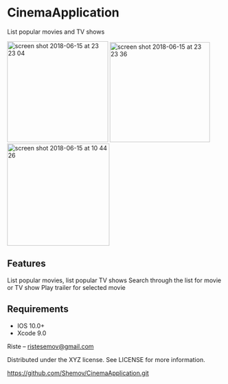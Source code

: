 # CinemaApplication
List popular movies and TV shows

<img width="235" alt="screen shot 2018-06-15 at 23 23 04" src="https://user-images.githubusercontent.com/36659236/41491084-5d88e398-70f7-11e8-937f-f1e952a71029.png">       <img width="233" alt="screen shot 2018-06-15 at 23 23 36" src="https://user-images.githubusercontent.com/36659236/41491034-169da720-70f7-11e8-978a-76ad7939c406.png">   <img width="238" alt="screen shot 2018-06-15 at 10 44 26" src="https://user-images.githubusercontent.com/36659236/41491134-a91d7580-70f7-11e8-9157-8eeea74bca97.png">


## Features
List popular movies, list  popular TV shows
Search through the list for movie or TV show
Play trailer for selected movie

## Requirements
- IOS 10.0+
- Xcode 9.0

Riste –  ristesemov@gmail.com

Distributed under the XYZ license. See LICENSE for more information.

https://github.com/Shemov/CinemaApplication.git
